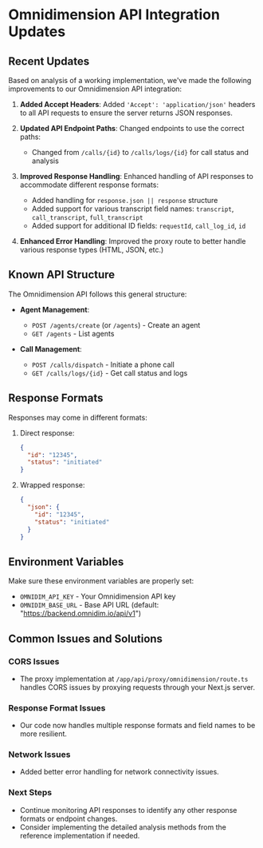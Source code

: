 # Omnidimension API Integration Updates

## Recent Updates

Based on analysis of a working implementation, we've made the following improvements to our Omnidimension API integration:

1. **Added Accept Headers**: Added `'Accept': 'application/json'` headers to all API requests to ensure the server returns JSON responses.

2. **Updated API Endpoint Paths**: Changed endpoints to use the correct paths:
   - Changed from `/calls/{id}` to `/calls/logs/{id}` for call status and analysis

3. **Improved Response Handling**: Enhanced handling of API responses to accommodate different response formats:
   - Added handling for `response.json || response` structure
   - Added support for various transcript field names: `transcript`, `call_transcript`, `full_transcript` 
   - Added support for additional ID fields: `requestId`, `call_log_id`, `id`

4. **Enhanced Error Handling**: Improved the proxy route to better handle various response types (HTML, JSON, etc.)

## Known API Structure

The Omnidimension API follows this general structure:

- **Agent Management**:
  - `POST /agents/create` (or `/agents`) - Create an agent
  - `GET /agents` - List agents

- **Call Management**:
  - `POST /calls/dispatch` - Initiate a phone call
  - `GET /calls/logs/{id}` - Get call status and logs

## Response Formats

Responses may come in different formats:

1. Direct response:
   ```json
   {
     "id": "12345",
     "status": "initiated"
   }
   ```

2. Wrapped response:
   ```json
   {
     "json": {
       "id": "12345",
       "status": "initiated"
     }
   }
   ```

## Environment Variables

Make sure these environment variables are properly set:
- `OMNIDIM_API_KEY` - Your Omnidimension API key
- `OMNIDIM_BASE_URL` - Base API URL (default: "https://backend.omnidim.io/api/v1")

## Common Issues and Solutions

### CORS Issues
- The proxy implementation at `/app/api/proxy/omnidimension/route.ts` handles CORS issues by proxying requests through your Next.js server.

### Response Format Issues
- Our code now handles multiple response formats and field names to be more resilient.

### Network Issues
- Added better error handling for network connectivity issues.

### Next Steps
- Continue monitoring API responses to identify any other response formats or endpoint changes.
- Consider implementing the detailed analysis methods from the reference implementation if needed.
